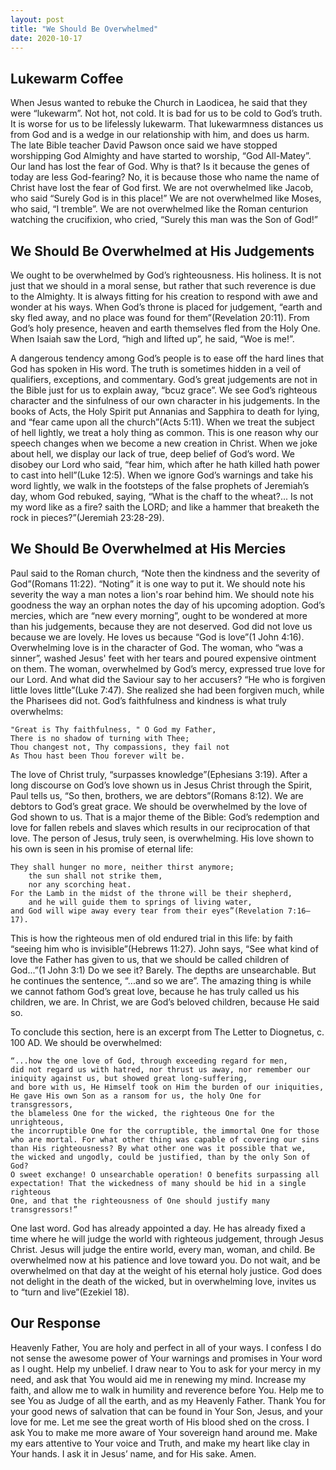 ```yaml
---
layout: post
title: "We Should Be Overwhelmed"
date: 2020-10-17
---
```


## Lukewarm Coffee

When Jesus wanted to rebuke the Church in Laodicea, he said that they were “lukewarm”.
Not hot, not cold. It is bad for us to be cold to God’s truth.
It is worse for us to be lifelessly lukewarm. That lukewarmness distances us from God
and is a wedge in our relationship with him, and does us harm. The late Bible teacher
David Pawson once said we have stopped worshipping God Almighty and have started to worship,
“God All-Matey”. Our land has lost the fear of God. Why is that? Is it because the genes of today
are less God-fearing? No, it is because those who name the name of Christ have lost the fear
of God first. We are not overwhelmed like Jacob, who said “Surely God is in this place!”
We are not overwhelmed like Moses, who said, “I tremble”. We are not overwhelmed like the Roman
centurion watching the crucifixion, who cried, “Surely this man was the Son of God!”

## We Should Be Overwhelmed at His Judgements

We ought to be overwhelmed by God’s righteousness. His holiness. It is not just that we should in a moral sense, but rather that such reverence is due to the Almighty. It is always fitting for his creation to respond with awe and wonder at his ways. When God’s throne is placed for judgement, “earth and sky fled away, and no place was found for them”(Revelation 20:11). From God’s holy presence, heaven and earth themselves fled from the Holy One. When Isaiah saw the Lord, “high and lifted up”, he said, “Woe is me!”.

A dangerous tendency among God’s people is to ease off the hard lines that God has spoken in His word. The truth is sometimes hidden in a veil of qualifiers, exceptions, and commentary. God’s great judgements are not in the Bible just for us to explain away, “bcuz grace”. We see God’s righteous character and the sinfulness of our own character in his judgements. In the books of Acts, the Holy Spirit put Annanias and Sapphira to death for lying, and “fear came upon all the church”(Acts 5:11). When we treat the subject of hell lightly, we treat a holy thing as common. This is one reason why our speech changes when we become a new creation in Christ. When we joke about hell, we display our lack of true, deep belief of God’s word. We disobey our Lord who said, “fear him, which after he hath killed hath power to cast into hell”(Luke 12:5). When we ignore God’s warnings and take his word lightly, we walk in the footsteps of the false prophets of Jeremiah’s day, whom God rebuked, saying, “What is the chaff to the wheat?... Is not my word like as a fire? saith the LORD; and like a hammer that breaketh the rock in pieces?”(Jeremiah 23:28-29).

## We Should Be Overwhelmed at His Mercies

Paul said to the Roman church, “Note then the kindness and the severity of God”(Romans 11:22). “Noting” it is one way to put it. We should note his severity the way a man notes a lion's roar behind him. We should note his goodness the way an orphan notes the day of his upcoming adoption. God’s mercies, which are “new every morning”, ought to be wondered at more than his judgements, because they are not deserved. God did not love us because we are lovely. He loves us because “God is love”(1 John 4:16). Overwhelming love is in the character of God. The woman, who “was a sinner”, washed Jesus' feet with her tears and poured expensive ointment on them. The woman, overwhelmed by God’s mercy, expressed true love for our Lord. And what did the Saviour say to her accusers? “He who is forgiven little loves little”(Luke 7:47). She realized she had been forgiven much, while the Pharisees did not. God’s faithfulness and kindness is what truly overwhelms:

	"Great is Thy faithfulness, " O God my Father,
	There is no shadow of turning with Thee;
	Thou changest not, Thy compassions, they fail not
	As Thou hast been Thou forever wilt be.

The love of Christ truly, “surpasses knowledge”(Ephesians 3:19). After a long discourse on God’s love shown us in Jesus Christ through the Spirit, Paul tells us, “So then, brothers, we are debtors”(Romans 8:12). We are debtors to God’s great grace. We should be overwhelmed by the love of God shown to us. That is a major theme of the Bible: God’s redemption and love for fallen rebels and slaves which results in our reciprocation of that love. The person of Jesus, truly seen, is overwhelming. His love shown to his own is seen in his promise of eternal life:

    They shall hunger no more, neither thirst anymore;
        the sun shall not strike them,
        nor any scorching heat.
    For the Lamb in the midst of the throne will be their shepherd,
        and he will guide them to springs of living water,
    and God will wipe away every tear from their eyes”(Revelation 7:16–17).

This is how the righteous men of old endured trial in this life: by faith “seeing him who is invisible”(Hebrews 11:27). John says, “See what kind of love the Father has given to us, that we should be called children of God...”(1 John 3:1) Do we see it? Barely. The depths are unsearchable. But he continues the sentence, “...and so we are”. The amazing thing is while we cannot fathom God’s great love, because he has truly called us his children, we are. In Christ, we are God’s beloved children, because He said so.

To conclude this section, here is an excerpt from The Letter to Diognetus, c. 100 AD. We should be overwhelmed:

	“...how the one love of God, through exceeding regard for men,
	did not regard us with hatred, nor thrust us away, nor remember our
	iniquity against us, but showed great long-suffering,
	and bore with us, He Himself took on Him the burden of our iniquities,
	He gave His own Son as a ransom for us, the holy One for transgressors,
	the blameless One for the wicked, the righteous One for the unrighteous,
	the incorruptible One for the corruptible, the immortal One for those
	who are mortal. For what other thing was capable of covering our sins
	than His righteousness? By what other one was it possible that we,
	the wicked and ungodly, could be justified, than by the only Son of God?
	O sweet exchange! O unsearchable operation! O benefits surpassing all
	expectation! That the wickedness of many should be hid in a single righteous
	One, and that the righteousness of One should justify many transgressors!”

One last word. God has already appointed a day. He has already fixed a time where he will judge the world with righteous judgement, through Jesus Christ. Jesus will judge the entire world, every man, woman, and child. Be overwhelmed now at his patience and love toward you. Do not wait, and be overwhelmed on that day at the weight of his eternal holy justice. God does not delight in the death of the wicked, but in overwhelming love, invites us to “turn and live”(Ezekiel 18).

## Our Response

Heavenly Father, You are holy and perfect in all of your ways. I confess I do not sense the awesome power of Your warnings and promises in Your word as I ought. Help my unbelief. I draw near to You to ask for your mercy in my need, and ask that You would aid me in renewing my mind. Increase my faith, and allow me to walk in humility and reverence before You. Help me to see You as Judge of all the earth, and as my Heavenly Father. Thank You for your good news of salvation that can be found in Your Son, Jesus, and your love for me. Let me see the great worth of His blood shed on the cross. I ask You to make me more aware of Your sovereign hand around me. Make my ears attentive to Your voice and Truth, and make my heart like clay in Your hands. I ask it in Jesus’ name, and for His sake. Amen.
